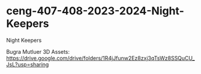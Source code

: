 # ceng-407-408-2023-2024-Night-Keepers
Night Keepers

Bugra Mutluer 3D Assets: https://drive.google.com/drive/folders/1R4jJfunw2Ez8zxj3qTsWz8SSQuCU_JsL?usp=sharing

